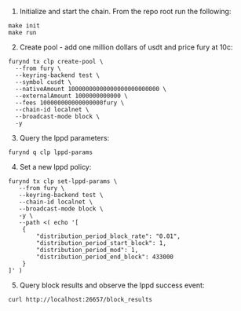1. Initialize and start the chain. From the repo root run the following:

```
make init
make run
```

2. Create pool - add one million dollars of usdt and price fury at 10c:

```
furynd tx clp create-pool \
  --from fury \
  --keyring-backend test \
  --symbol cusdt \
  --nativeAmount 10000000000000000000000000 \
  --externalAmount 1000000000000 \
  --fees 100000000000000000fury \
  --chain-id localnet \
  --broadcast-mode block \
  -y
```

3. Query the lppd parameters:

```
furynd q clp lppd-params
```

4. Set a new lppd policy:

```
furynd tx clp set-lppd-params \
   --from fury \
   --keyring-backend test \
   --chain-id localnet \
   --broadcast-mode block \
   -y \
   --path <( echo '[
    {
        "distribution_period_block_rate": "0.01",
        "distribution_period_start_block": 1,
        "distribution_period_mod": 1,
        "distribution_period_end_block": 433000
    }
]' )
```

5. Query block results and observe the lppd success event:

```
curl http://localhost:26657/block_results
```
